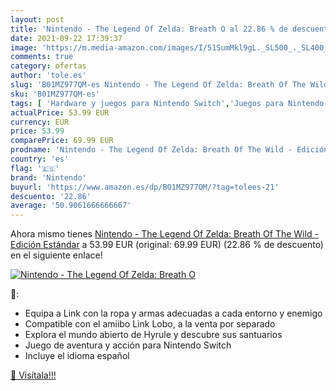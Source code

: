 ```yaml
---
layout: post
title: 'Nintendo - The Legend Of Zelda: Breath O al 22.86 % de descuento'
date: 2021-09-22 17:39:37
image: 'https://m.media-amazon.com/images/I/51SumMkl9gL._SL500_._SL400_.jpg'
comments: true
category: ofertas
author: 'tole.es'
slug: 'B01MZ977QM-es Nintendo - The Legend Of Zelda: Breath Of The Wild -...'
sku: 'B01MZ977QM-es'
tags: [ 'Hardware y juegos para Nintendo Switch','Juegos para Nintendo Switch','Videojuegos','nintendo', ]
actualPrice: 53.99 EUR
currency: EUR
price: 53.99
comparePrice: 69.99 EUR
prodname: 'Nintendo - The Legend Of Zelda: Breath Of The Wild - Edición Estándar'
country: 'es'
flag: '🇪🇸'
brand: 'Nintendo'
buyurl: 'https://www.amazon.es/dp/B01MZ977QM/?tag=tolees-21'
descuento: '22.86'
average: '50.9061666666667'
---
```


Ahora mismo tienes [Nintendo - The Legend Of Zelda: Breath Of The Wild - Edición Estándar](https://www.amazon.es/dp/B01MZ977QM/?tag=tolees-21) a 53.99 EUR (original: 69.99 EUR) (22.86 %  de descuento) en el siguiente enlace!

[![Nintendo - The Legend Of Zelda: Breath O](https://m.media-amazon.com/images/I/51SumMkl9gL._SL500_._SL400_.jpg)](https://www.amazon.es/dp/B01MZ977QM/?tag=tolees-21)

🔎:

- Equipa a Link con la ropa y armas adecuadas a cada entorno y enemigo
- Compatible con el amiibo Link Lobo, a la venta por separado
- Explora el mundo abierto de Hyrule y descubre sus santuarios
- Juego de aventura y acción para Nintendo Switch
- Incluye el idioma español

[🛒 Visítala!!!](https://www.amazon.es/dp/B01MZ977QM/?tag=tolees-21)
